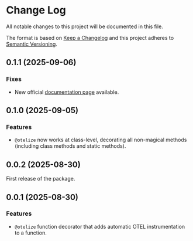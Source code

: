 # Change Log
All notable changes to this project will be documented in this file.

The format is based on [Keep a Changelog](http://keepachangelog.com/)
and this project adheres to [Semantic Versioning](http://semver.org/).

## 0.1.1 (2025-09-06)
### Fixes
 - New official [documentation page](https://otelize.readthedocs.io/en/latest/) available.

## 0.1.0 (2025-09-05)
### Features
 - `@otelize` now works at class-level, decorating all non-magical methods (including class methods and static methods).

## 0.0.2 (2025-08-30)
First release of the package.

## 0.0.1 (2025-08-30)
### Features
- `@otelize` function decorator that adds automatic OTEL instrumentation to a function.